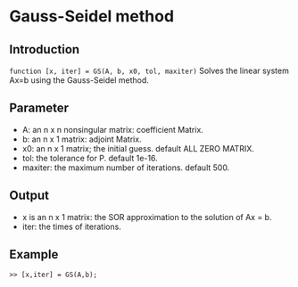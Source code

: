 # Gauss-Seidel method
## Introduction
`function [x, iter] = GS(A, b, x0, tol, maxiter)`
Solves the linear system Ax=b using the Gauss-Seidel method.

## Parameter
* A: an n x n nonsingular matrix: coefficient Matrix.
* b: an n x 1 matrix: adjoint Matrix.
* x0: an n x 1 matrix; the initial guess. default ALL ZERO MATRIX.
* tol: the tolerance for P. default 1e-16.
* maxiter: the maximum number of iterations. default 500.

## Output
* x is an n x 1 matrix: the SOR approximation to the solution of Ax = b.
* iter: the times of iterations.

## Example
`>> [x,iter] = GS(A,b);`
